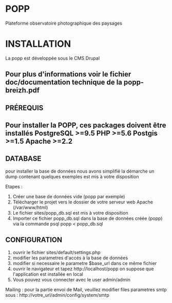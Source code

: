 # POPP
Plateforme observatoire photographique des paysages

<h1>INSTALLATION</h1>
La popp est développée sous le CMS Drupal


Pour plus d'informations voir le fichier
doc/documentation technique de la popp-breizh.pdf
---------------------
PRÉREQUIS
---------
Pour installer la POPP, ces packages doivent être installés
PostgreSQL >=9.5
PHP >=5.6
Postgis >=1.5
Apache >=2.2
------------

DATABASE
------------
pour installer la base de données nous avons simplifié la démarche
un dump contenant quelques exemples est mis à votre disposition

Etapes :

1. Créer une base de données vide (popp par exemple)
2. Télécharger le projet vers le dossier de votre serveur web Apache (/var/www/html)
3. Le fichier sites/popp_db.sql  est mis à votre disposition
4. Importer ce fichier popp_db.sql dans la base de données créée (popp)
   via la commande psql popp < popp_db.sql



CONFIGURATION
--------------------------
1. ouvrir le fichier sites/default/settings.php
2. modifier les parametres d'accés à la base de données
3. modifier si necessaire le parametre $base_url dans ce même fichier
4. ouvrir le navigateur et tapez http://localhost/popp
on suppose que l'application est installée en local
5. Vous pouvez vous connecter avec le user admin/admin

Mailing :
pour la partie envoi de Mail, veuillez modifier files
parametres smtp sous : http://votre_url/admin/config/system/smtp
